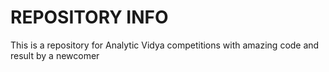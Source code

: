 # REPOSITORY INFO
This is a repository for Analytic Vidya competitions with amazing code and result by a newcomer
